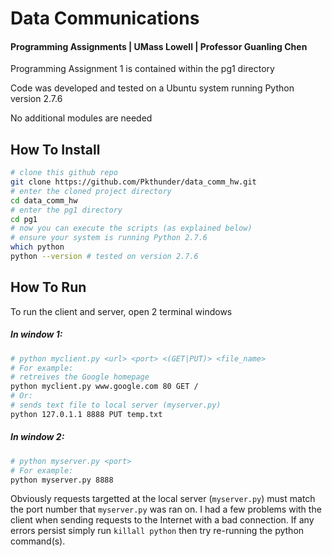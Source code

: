# Data Communications
#### Programming Assignments | UMass Lowell | Professor Guanling Chen

Programming Assignment 1 is contained within the pg1 directory

Code was developed and tested on a Ubuntu system running Python version 2.7.6

No additional modules are needed

## How To Install
```bash
# clone this github repo
git clone https://github.com/Pkthunder/data_comm_hw.git
# enter the cloned project directory
cd data_comm_hw
# enter the pg1 directory
cd pg1
# now you can execute the scripts (as explained below)
# ensure your system is running Python 2.7.6
which python
python --version # tested on version 2.7.6
```

## How To Run

To run the client and server, open 2 terminal windows

##### In window 1:
```bash
# python myclient.py <url> <port> <(GET|PUT)> <file_name>
# For example:
# retreives the Google homepage
python myclient.py www.google.com 80 GET /
# Or:
# sends text file to local server (myserver.py)
python 127.0.1.1 8888 PUT temp.txt
```
  
##### In window 2:
```bash
# python myserver.py <port>
# For example:
python myserver.py 8888
```

Obviously requests targetted at the local server (`myserver.py`) must match the port number that `myserver.py` was ran on. I had a few problems with the client when sending requests to the Internet with a bad connection. If any errors persist simply run `killall python` then try re-running the python command(s).
